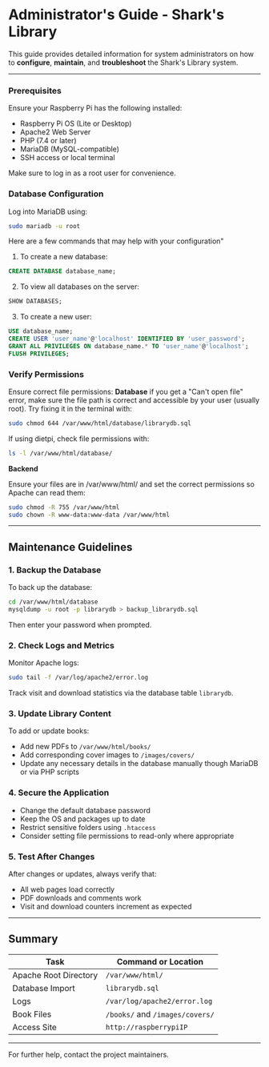 # Administrator's Guide - Shark's Library

This guide provides detailed information for system administrators on how to **configure**, **maintain**, and **troubleshoot** the Shark's Library system.

---
### Prerequisites

Ensure your Raspberry Pi has the following installed:
- Raspberry Pi OS (Lite or Desktop)
- Apache2 Web Server
- PHP (7.4 or later)
- MariaDB (MySQL-compatible)
- SSH access or local terminal

Make sure to log in as a root user for convenience.

### Database Configuration

Log into MariaDB using:
```bash
sudo mariadb -u root
```

Here are a few commands that may help with your configuration"
1. To create a new database:
```sql
CREATE DATABASE database_name;
```

2. To view all databases on the server:
```sql
SHOW DATABASES;
```

3. To create a new user:
```sql
USE database_name;
CREATE USER 'user_name'@'localhost' IDENTIFIED BY 'user_password';
GRANT ALL PRIVILEGES ON database_name.* TO 'user_name'@'localhost';
FLUSH PRIVILEGES;
```

### Verify Permissions

Ensure correct file permissions:
**Database**
if you get a "Can't open file" error, make sure the file path is correct and accessible by your user (usually root).
Try fixing it in the terminal with:
```sh
sudo chmod 644 /var/www/html/database/librarydb.sql
```

If using dietpi, check file permissions with:
```sh
ls -l /var/www/html/database/
```

**Backend**

Ensure your files are in /var/www/html/ and set the correct permissions so Apache can read them:
```sh
sudo chmod -R 755 /var/www/html
sudo chown -R www-data:www-data /var/www/html
```

---

## Maintenance Guidelines

### 1. Backup the Database

To back up the database:
```bash
cd /var/www/html/database
mysqldump -u root -p librarydb > backup_librarydb.sql
```
Then enter your password when prompted.

### 2. Check Logs and Metrics

Monitor Apache logs:

```bash
sudo tail -f /var/log/apache2/error.log
```

Track visit and download statistics via the database table `librarydb`.

### 3. Update Library Content

To add or update books:

- Add new PDFs to `/var/www/html/books/`
- Add corresponding cover images to `/images/covers/`
- Update any necessary details in the database manually though MariaDB or via PHP scripts

### 4. Secure the Application

- Change the default database password
- Keep the OS and packages up to date
- Restrict sensitive folders using `.htaccess`
- Consider setting file permissions to read-only where appropriate

### 5. Test After Changes

After changes or updates, always verify that:

- All web pages load correctly
- PDF downloads and comments work
- Visit and download counters increment as expected

---

## Summary

| Task | Command or Location |
|------|----------------------|
| Apache Root Directory| `/var/www/html/` |
| Database Import | `librarydb.sql` |
| Logs | `/var/log/apache2/error.log` |
| Book Files | `/books/` and `/images/covers/` |
| Access Site | `http://raspberrypiIP` |

---

For further help, contact the project maintainers.
